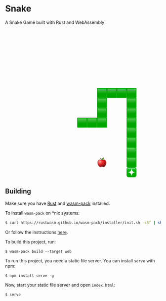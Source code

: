 # Snake

A Snake Game built with Rust and WebAssembly

<p align="center">
  <img src="https://github.com/omerwyo/snakegame/blob/main/video.gif?raw=true" alt="Gameplay"/>
</p>

## Building

Make sure you have [Rust](https://www.rust-lang.org) and [wasm-pack](https://rustwasm.github.io/wasm-pack/) installed. 

To install `wasm-pack` on *nix systems:

```bash
$ curl https://rustwasm.github.io/wasm-pack/installer/init.sh -sSf | sh
```

Or follow the instructions [here](https://rustwasm.github.io/wasm-pack/installer/#).

To build this project, run:

```
$ wasm-pack build --target web
```

To run this project, you need a static file server. You can install `serve` with npm:

```
$ npm install serve -g
```

Now, start your static file server and open `index.html`:

```
$ serve
```
